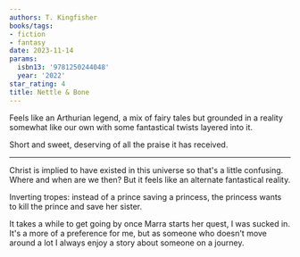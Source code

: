 ```yaml
---
authors: T. Kingfisher
books/tags:
- fiction
- fantasy
date: 2023-11-14
params:
  isbn13: '9781250244048'
  year: '2022'
star_rating: 4
title: Nettle & Bone
---
```


Feels like an Arthurian legend, a mix of fairy tales but grounded in a reality
somewhat like our own with some fantastical twists layered into it.

Short and sweet, deserving of all the praise it has received.

<!--more-->

---

Christ is implied to have existed in this universe so that's a little confusing.
Where and when are we then? But it feels like an alternate fantastical reality.

Inverting tropes: instead of a prince saving a princess, the princess wants to
kill the prince and save her sister.

It takes a while to get going by once Marra starts her quest, I was sucked in.
It's a more of a preference for me, but as someone who doesn't move around a lot
I always enjoy a story about someone on a journey.